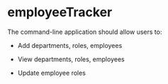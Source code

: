 # employeeTracker

The command-line application should allow users to:

  * Add departments, roles, employees

  * View departments, roles, employees

  * Update employee roles